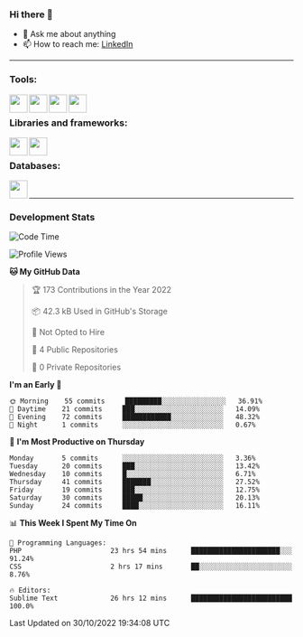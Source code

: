 ### Hi there 👋

<!-- - 🔭 I’m currently working on [huyviet] -->
- 💬 Ask me about anything
- 📫 How to reach me: [LinkedIn]
<!-- - ⚡ Fun fact: abc -->

---

### Tools:
<img align='left' height="32" width="32" src="https://cdn.jsdelivr.net/npm/simple-icons@4.8.0/icons/phpstorm.svg" />
<img align='left' height="32" width="32" src="https://cdn.jsdelivr.net/npm/simple-icons@4.8.0/icons/sublimetext.svg" />
<img align='left' height="32" width="32" src="https://cdn.jsdelivr.net/npm/simple-icons@4.8.0/icons/laragon.svg" />
<img align='left' height="32" width="32" src="https://cdn.jsdelivr.net/npm/simple-icons@4.8.0/icons/xampp.svg" />
<br>

### Libraries and frameworks:
<img align='left' height="32" width="32" src="https://cdn.jsdelivr.net/npm/simple-icons@4.8.0/icons/laravel.svg" />
<img align='left' height="32" width="32" src="https://cdn.jsdelivr.net/npm/simple-icons@4.8.0/icons/jquery.svg" />
<br>

### Databases:
<img align='left' height="32" width="32" src="https://cdn.jsdelivr.net/npm/simple-icons@4.8.0/icons/mysql.svg" />
<br>

---
### Development Stats
<!--START_SECTION:waka-->
![Code Time](http://img.shields.io/badge/Code%20Time-280%20hrs%2041%20mins-blue)

![Profile Views](http://img.shields.io/badge/Profile%20Views-3-blue)

**🐱 My GitHub Data** 

> 🏆 173 Contributions in the Year 2022
 > 
> 📦 42.3 kB Used in GitHub's Storage 
 > 
> 🚫 Not Opted to Hire
 > 
> 📜 4 Public Repositories 
 > 
> 🔑 0 Private Repositories  
 > 
**I'm an Early 🐤** 

```text
🌞 Morning    55 commits     █████████░░░░░░░░░░░░░░░░   36.91% 
🌆 Daytime    21 commits     ███░░░░░░░░░░░░░░░░░░░░░░   14.09% 
🌃 Evening    72 commits     ████████████░░░░░░░░░░░░░   48.32% 
🌙 Night      1 commits      ░░░░░░░░░░░░░░░░░░░░░░░░░   0.67%

```
📅 **I'm Most Productive on Thursday** 

```text
Monday       5 commits      ░░░░░░░░░░░░░░░░░░░░░░░░░   3.36% 
Tuesday      20 commits     ███░░░░░░░░░░░░░░░░░░░░░░   13.42% 
Wednesday    10 commits     █░░░░░░░░░░░░░░░░░░░░░░░░   6.71% 
Thursday     41 commits     ███████░░░░░░░░░░░░░░░░░░   27.52% 
Friday       19 commits     ███░░░░░░░░░░░░░░░░░░░░░░   12.75% 
Saturday     30 commits     █████░░░░░░░░░░░░░░░░░░░░   20.13% 
Sunday       24 commits     ████░░░░░░░░░░░░░░░░░░░░░   16.11%

```


📊 **This Week I Spent My Time On** 

```text
💬 Programming Languages: 
PHP                      23 hrs 54 mins      ██████████████████████░░░   91.24% 
CSS                      2 hrs 17 mins       ██░░░░░░░░░░░░░░░░░░░░░░░   8.76%

🔥 Editors: 
Sublime Text             26 hrs 12 mins      █████████████████████████   100.0%

```


 Last Updated on 30/10/2022 19:34:08 UTC
<!--END_SECTION:waka-->

[huyviet]: https://huyviet.vn/
[LinkedIn]: https://www.linkedin.com/in/huy-nguyễn-733a23246/
